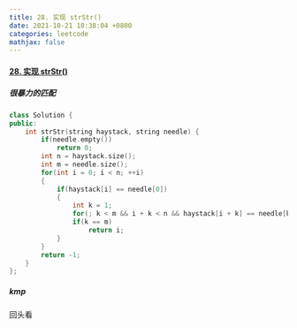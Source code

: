 ```yaml
---
title: 28. 实现 strStr()
date: 2021-10-21 10:38:04 +0800
categories: leetcode
mathjax: false
---
```

#### [28. 实现 strStr()](https://leetcode-cn.com/problems/implement-strstr/)

##### 很暴力的匹配

```c++
class Solution {
public:
    int strStr(string haystack, string needle) {
        if(needle.empty())
            return 0;
        int n = haystack.size();
        int m = needle.size();
        for(int i = 0; i < n; ++i)
        {
            if(haystack[i] == needle[0])
            {
                int k = 1;
                for(; k < m && i + k < n && haystack[i + k] == needle[k]; ++k) {}
                if(k == m)
                    return i;
            }
        }
        return -1;
    }
};
```

##### kmp

回头看
